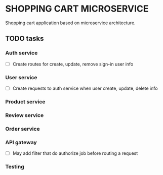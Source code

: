 # SHOPPING CART MICROSERVICE
Shopping cart application based on microservice architecture.
## TODO tasks
### Auth service
- [ ] Create routes for create, update, remove sign-in user info
### User service
- [ ] Create requests to auth service when user create, update, delete info
### Product service

### Review service

### Order service

### API gateway
- [ ] May add filter that do authorize job before routing a request
### Testing